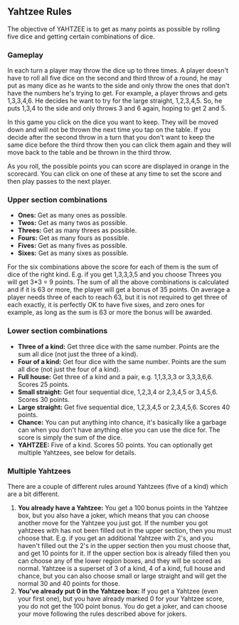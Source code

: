 ## Yahtzee Rules

The objective of YAHTZEE is to get as many points as possible by rolling five dice and getting certain combinations of dice.

### Gameplay

In each turn a player may throw the dice up to three times. A player doesn't have to roll all five dice on the second and third throw of a round, he may put as many dice as he wants to the side and only throw the ones that don't have the numbers he's trying to get. For example, a player throws and gets 1,3,3,4,6. He decides he want to try for the large straight, 1,2,3,4,5. So, he puts 1,3,4 to the side and only throws 3 and 6 again, hoping to get 2 and 5.

In this game you click on the dice you want to keep. They will be moved down and will not be thrown the next time you tap on the table. If you decide after the second throw in a turn that you don't want to keep the same dice before the third throw then you can click them again and they will move back to the table and be thrown in the third throw.

As you roll, the possible points you can score are displayed in orange in the scorecard. You can click on one of these at any time to set the score and then play passes to the next player.

### Upper section combinations

* **Ones:** Get as many ones as possible.
* **Twos:** Get as many twos as possible.
* **Threes:** Get as many threes as possible.
* **Fours:** Get as many fours as possible.
* **Fives:** Get as many fives as possible.
* **Sixes:** Get as many sixes as possible.

For the six combinations above the score for each of them is the sum of dice of the right kind. E.g. if you get 1,3,3,3,5 and you choose Threes you will get 3*3 = 9 points. The sum of all the above combinations is calculated and if it is 63 or more, the player will get a bonus of 35 points. On average a player needs three of each to reach 63, but it is not required to get three of each exactly, it is perfectly OK to have five sixes, and zero ones for example, as long as the sum is 63 or more the bonus will be awarded.

### Lower section combinations

* **Three of a kind:** Get three dice with the same number. Points are the sum all dice (not just the three of a kind).
* **Four of a kind:** Get four dice with the same number. Points are the sum all dice (not just the four of a kind).
* **Full house:** Get three of a kind and a pair, e.g. 1,1,3,3,3 or 3,3,3,6,6. Scores 25 points.
* **Small straight:** Get four sequential dice, 1,2,3,4 or 2,3,4,5 or 3,4,5,6. Scores 30 points.
* **Large straight:** Get five sequential dice, 1,2,3,4,5 or 2,3,4,5,6. Scores 40 points.
* **Chance:** You can put anything into chance, it's basically like a garbage can when you don't have anything else you can use the dice for. The score is simply the sum of the dice.
* **YAHTZEE:** Five of a kind. Scores 50 points. You can optionally get multiple Yahtzees, see below for details.

### Multiple Yahtzees

There are a couple of different rules around Yahtzees (five of a kind) which are a bit different.

1. **You already have a Yahtzee:** You get a 100 bonus points in the Yahtzee box, but you also have a joker, which means that you can choose another move for the Yahtzee you just got. If the number you got yahtzees with has not been filled out in the upper section, then you must choose that. E.g. if you get an additional Yahtzee with 2's, and you haven't filled out the 2's in the upper section then you must choose that, and get 10 points for it. If the upper section box is already filled then you can choose any of the lower region boxes, and they will be scored as normal. Yahtzee is a superset of 3 of a kind, 4 of a kind, full house and chance, but you can also choose small or large straight and will get the normal 30 and 40 points for those.
2. **You've already put 0 in the Yahtzee box:** If you get a Yahtzee (even your first one), but you have already marked 0 for your Yahtzee score, you do not get the 100 point bonus. You do get a joker, and can choose your move following the rules described above for jokers.